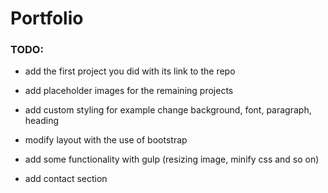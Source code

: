 # Portfolio

### TODO:
 * add the first project you did with its link to the repo

 * add placeholder images for the remaining projects

 * add custom styling for example change background, font, paragraph, heading

 * modify layout with the use of bootstrap

 * add some functionality with gulp (resizing image, minify css and so on)

 * add contact section
